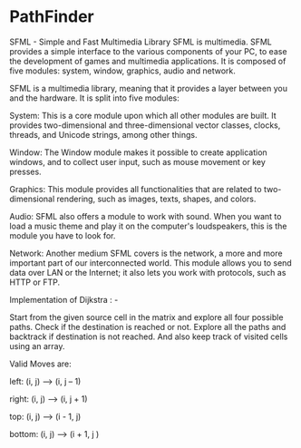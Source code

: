 # PathFinder

SFML - Simple and Fast Multimedia Library
SFML is multimedia.
SFML provides a simple interface to the various components of your PC, to ease the development of games and multimedia applications. It is composed of five modules: system, window, graphics, audio and network.

SFML is a multimedia library, meaning that it provides a layer between you and the hardware. It is split into five modules:

System: This is a core module upon which all other modules are built. It provides two-dimensional and three-dimensional vector classes, clocks, threads, and Unicode strings, among other things.

Window: The Window module makes it possible to create application windows, and to collect user input, such as mouse movement or key presses.

Graphics: This module provides all functionalities that are related to two-dimensional rendering, such as images, texts, shapes, and colors.

Audio: SFML also offers a module to work with sound. When you want to load a music theme and play it on the computer's loudspeakers, this is the module you have to look for.

Network: Another medium SFML covers is the network, a more and more important part of our interconnected world. This module allows you to send data over LAN or the Internet; it also lets you work with protocols, such as HTTP or FTP.

Implementation of Dijkstra : - 

Start from the given source cell in the matrix and explore all four possible paths.
Check if the destination is reached or not.
Explore all the paths and backtrack if destination is not reached.
And also keep track of visited cells using an array.

Valid Moves are:

 left: (i, j) ——> (i, j – 1)
 
 right: (i, j) ——> (i, j + 1)
 
 top: (i, j) ——> (i - 1, j)
 
 bottom: (i, j) ——> (i + 1, j )
